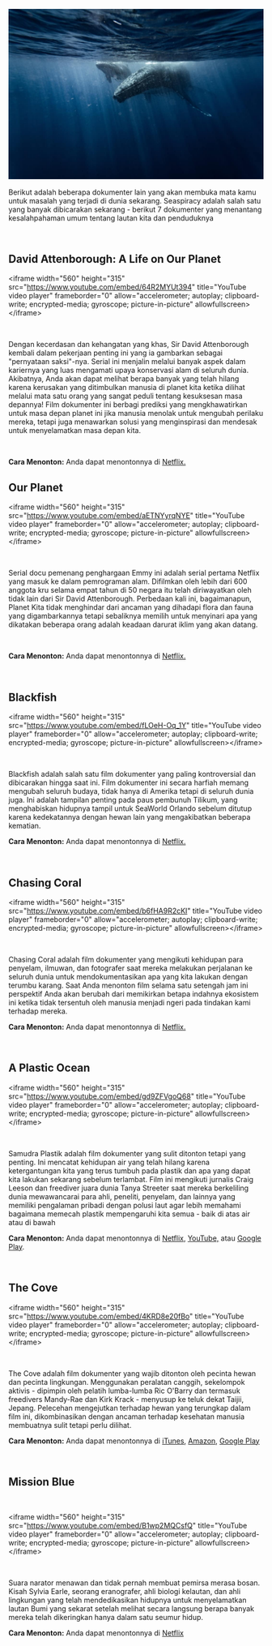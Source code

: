 ![](../images/Seaspiracy/9.png)

Berikut adalah beberapa dokumenter lain yang akan membuka mata kamu untuk
masalah yang terjadi di dunia sekarang. Seaspiracy adalah salah satu yang banyak
dibicarakan sekarang - berikut 7 dokumenter yang menantang kesalahpahaman umum
tentang lautan kita dan penduduknya

 

David Attenborough: A Life on Our Planet
----------------------------------------

\<iframe width="560" height="315"
src="https://www.youtube.com/embed/64R2MYUt394" title="YouTube video player"
frameborder="0" allow="accelerometer; autoplay; clipboard-write;
encrypted-media; gyroscope; picture-in-picture" allowfullscreen\>\</iframe\>

 

Dengan kecerdasan dan kehangatan yang khas, Sir David Attenborough kembali dalam
pekerjaan penting ini yang ia gambarkan sebagai "pernyataan saksi"-nya. Serial
ini menjalin melalui banyak aspek dalam kariernya yang luas mengamati upaya
konservasi alam di seluruh dunia. Akibatnya, Anda akan dapat melihat berapa
banyak yang telah hilang karena kerusakan yang ditimbulkan manusia di planet
kita ketika dilihat melalui mata satu orang yang sangat peduli tentang
kesuksesan masa depannya! Film dokumenter ini berbagi prediksi yang
mengkhawatirkan untuk masa depan planet ini jika manusia menolak untuk mengubah
perilaku mereka, tetapi juga menawarkan solusi yang menginspirasi dan mendesak
untuk menyelamatkan masa depan kita.

 

**Cara Menonton:** Anda dapat menontonnya
di [Netflix.](https://www.netflix.com/title/80216393)

Our Planet
----------

\<iframe width="560" height="315"
src="https://www.youtube.com/embed/aETNYyrqNYE" title="YouTube video player"
frameborder="0" allow="accelerometer; autoplay; clipboard-write;
encrypted-media; gyroscope; picture-in-picture" allowfullscreen\>\</iframe\>

 

Serial docu pemenang penghargaan Emmy ini adalah serial pertama Netflix yang
masuk ke dalam pemrograman alam. Difilmkan oleh lebih dari 600 anggota kru
selama empat tahun di 50 negara itu telah diriwayatkan oleh tidak lain dari Sir
David Attenborough. Perbedaan kali ini, bagaimanapun, Planet Kita tidak
menghindar dari ancaman yang dihadapi flora dan fauna yang digambarkannya tetapi
sebaliknya memilih untuk menyinari apa yang dikatakan beberapa orang adalah
keadaan darurat iklim yang akan datang.

 

**Cara Menonton:** Anda dapat menontonnya
di [Netflix.](https://www.netflix.com/title/80049832)

 

Blackfish
---------

\<iframe width="560" height="315"
src="https://www.youtube.com/embed/fLOeH-Oq_1Y" title="YouTube video player"
frameborder="0" allow="accelerometer; autoplay; clipboard-write;
encrypted-media; gyroscope; picture-in-picture" allowfullscreen\>\</iframe\>

 

Blackfish adalah salah satu film dokumenter yang paling kontroversial dan
dibicarakan hingga saat ini. Film dokumenter ini secara harfiah memang mengubah
seluruh budaya, tidak hanya di Amerika tetapi di seluruh dunia juga. Ini adalah
tampilan penting pada paus pembunuh Tilikum, yang menghabiskan hidupnya tampil
untuk SeaWorld Orlando sebelum ditutup karena kedekatannya dengan hewan lain
yang mengakibatkan beberapa kematian.

**Cara Menonton:** Anda dapat menontonnya
di [Netflix.](https://www.netflix.com/title/70267802)

 

Chasing Coral
-------------

\<iframe width="560" height="315"
src="https://www.youtube.com/embed/b6fHA9R2cKI" title="YouTube video player"
frameborder="0" allow="accelerometer; autoplay; clipboard-write;
encrypted-media; gyroscope; picture-in-picture" allowfullscreen\>\</iframe\>

 

Chasing Coral adalah film dokumenter yang mengikuti kehidupan para penyelam,
ilmuwan, dan fotografer saat mereka melakukan perjalanan ke seluruh dunia untuk
mendokumentasikan apa yang kita lakukan dengan terumbu karang. Saat Anda
menonton film selama satu setengah jam ini perspektif Anda akan berubah dari
memikirkan betapa indahnya ekosistem ini ketika tidak tersentuh oleh manusia
menjadi ngeri pada tindakan kami terhadap mereka.

**Cara Menonton:** Anda dapat menontonnya
di [Netflix.](https://www.netflix.com/watch/80168188)

 

A Plastic Ocean
---------------

\<iframe width="560" height="315"
src="https://www.youtube.com/embed/gd9ZFVgoQ68" title="YouTube video player"
frameborder="0" allow="accelerometer; autoplay; clipboard-write;
encrypted-media; gyroscope; picture-in-picture" allowfullscreen\>\</iframe\>

 

Samudra Plastik adalah film dokumenter yang sulit ditonton tetapi yang penting.
Ini mencatat kehidupan air yang telah hilang karena ketergantungan kita yang
terus tumbuh pada plastik dan apa yang dapat kita lakukan sekarang sebelum
terlambat. Film ini mengikuti jurnalis Craig Leeson dan freediver juara dunia
Tanya Streeter saat mereka berkeliling dunia mewawancarai para ahli, peneliti,
penyelam, dan lainnya yang memiliki pengalaman pribadi dengan polusi laut agar
lebih memahami bagaimana memecah plastik mempengaruhi kita semua - baik di atas
air atau di bawah

**Cara Menonton:** Anda dapat menontonnya
di [Netflix,](https://www.netflix.com/watch/80164032) [YouTube,](https://www.youtube.com/watch?v=57jv8vBIUHI) atau [Google
Play](https://play.google.com/store/movies/details?id=57jv8vBIUHI).

 

The Cove
--------

\<iframe width="560" height="315"
src="https://www.youtube.com/embed/4KRD8e20fBo" title="YouTube video player"
frameborder="0" allow="accelerometer; autoplay; clipboard-write;
encrypted-media; gyroscope; picture-in-picture" allowfullscreen\>\</iframe\>

 

The Cove adalah film dokumenter yang wajib ditonton oleh pecinta hewan dan
pecinta lingkungan. Menggunakan peralatan canggih, sekelompok aktivis - dipimpin
oleh pelatih lumba-lumba Ric O'Barry dan termasuk freedivers Mandy-Rae dan Kirk
Krack - menyusup ke teluk dekat Taijii, Jepang. Pelecehan mengejutkan terhadap
hewan yang terungkap dalam film ini, dikombinasikan dengan ancaman terhadap
kesehatan manusia membuatnya sulit tetapi perlu dilihat.

**Cara Menonton:** Anda dapat menontonnya
di [iTunes,](https://itunes.apple.com/us/movie/the-cove/id342407432) [Amazon,](https://amzn.to/3mhyvSh) [Google
Play](https://play.google.com/store/movies/details/The_Cove?id=C1Jh3kHYyaU&hl=en_US)

 

Mission Blue
------------

 

\<iframe width="560" height="315"
src="https://www.youtube.com/embed/B1wp2MQCsfQ" title="YouTube video player"
frameborder="0" allow="accelerometer; autoplay; clipboard-write;
encrypted-media; gyroscope; picture-in-picture" allowfullscreen\>\</iframe\>

 

Suara narator menawan dan tidak pernah membuat pemirsa merasa bosan. Kisah
Sylvia Earle, seorang eranografer, ahli biologi kelautan, dan ahli lingkungan
yang telah mendedikasikan hidupnya untuk menyelamatkan lautan Bumi yang sekarat
setelah melihat secara langsung berapa banyak mereka telah dikeringkan hanya
dalam satu seumur hidup.

**Cara Menonton:** Anda dapat menontonnya
di [Netflix](https://www.netflix.com/title/70308278)
